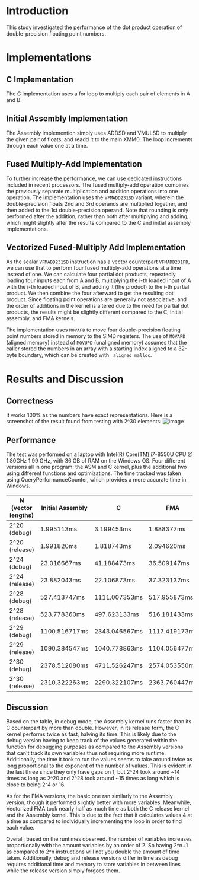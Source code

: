 # Introduction
This study investigated the performance of the dot product operation of double-precision floating point numbers.

# Implementations
## C Implementation
The C implementation uses a for loop to multiply each pair of elements in A and B.

## Initial Assembly Implementation
The Assembly implemention simply uses ADDSD and VMULSD to multiply the given pair of floats, and readd it to the main XMM0. The loop increments through each value one at a time. 

## Fused Multiply-Add Implementation
To further increase the performance, we can use dedicated instructions included in recent processors. The fused multiply-add operation combines the previously separate multiplication and addition operations into one operation. The implementation uses the `VFMADD231SD` variant, wherein the double-precision floats 2nd and 3rd operands are multiplied together, and then added to the 1st double-precision operand. Note that rounding is only performed after the addition, rather than both after multiplying and adding, which might slightly alter the results compared to the C and initial assembly implementations.

## Vectorized Fused-Multiply Add Implementation
As the scalar `VFMADD231SD` instruction has a vector counterpart `VFMADD231PD`, we can use that to perform four fused multiply-add operations at a time instead of one. We can calculate four partial dot products, repeatedly loading four inputs each from A and B, multiplying the i-th loaded input of A with the i-th loaded input of B, and adding it (the product) to the i-th partial product. We then combine the four afterward to get the resulting dot product. Since floating point operations are generally not associative, and the order of additions in the kernel is altered due to the need for partial dot products, the results might be slightly different compared to the C, initial assembly, and FMA kernels.

The implementation uses `MOVAPD` to move four double-precision floating point numbers stored in memory to the SIMD registers. The use of `MOVAPD` (aligned memory) instead of `MOVUPD` (unaligned memory) assumes that the caller stored the numbers in an array with a starting index aligned to a 32-byte boundary, which can be created with `_aligned_malloc`.

# Results and Discussion
## Correctness
It works 100% as the numbers have exact representations. Here is a screenshot of the result found from testing with 2^30 elements:
![image](https://github.com/3liteking148/lbyarch-mp2/assets/113081450/b720b320-7854-4bc5-825f-f0e1fec36f06)

## Performance
The test was performed on a laptop with Intel(R) Core(TM) i7-8550U CPU @ 1.80GHz 1.99 GHz, with 36 GB of RAM on the Windows OS. Four different versions all in one program: the ASM and C kernel, plus the additional two using different functions and optimizations. The time tracked was taken using QueryPerformanceCounter, which provides a more accurate time in Windows. 

| N (vector lengths) | Initial Assembly | C            | FMA          | Vectorized FMA |
| ------------------ | ---------------- | ------------ | ------------ | -------------- |
| 2^20 (debug)       | 1.995113ms       | 3.199453ms   | 1.888377ms   | 1.543543ms     |
| 2^20 (release)     | 1.991820ms       | 1.818743ms   | 2.094620ms   | 1.344800ms     |
| 2^24 (debug)       | 23.016667ms      | 41.188473ms  | 36.509147ms  | 20.148133ms    |
| 2^24 (release)     | 23.882043ms      | 22.106873ms  | 37.323137ms  | 20.286847ms    |
| 2^28 (debug)       | 527.413747ms     | 1111.007353ms| 517.955873ms | 315.934943ms   |
| 2^28 (release)     | 523.778360ms     | 497.623133ms | 516.181433ms | 313.955273ms   |
| 2^29 (debug)       | 1100.516717ms    | 2343.046567ms| 1117.419173ms| 641.342950ms   |
| 2^29 (release)     | 1090.384547ms    | 1040.778863ms| 1104.056477ms| 626.228163ms   |
| 2^30 (debug)       | 2378.512080ms    | 4711.526247ms| 2574.053550ms| 1410.134207ms  |
| 2^30 (release)     | 2310.322263ms    | 2290.322107ms| 2363.760447ms| 1290.921523ms  |

## Discussion

Based on the table, in debug mode, the Assembly kernel runs faster than its C counterpart by more than double. However, in its release form, the C kernel performs twice as fast, halving its time. This is likely due to the debug version having to keep track of the values generated within the function for debugging purposes as compared to the Assembly versions that can't track its own variables thus not requiring more runtime. Additionally, the time it took to run the values seems to take around twice as long proportional to the exponent of the number of values. This is evident in the last three since they only have gaps on 1, but 2^24 took around ~14 times as long as 2^20 and 2^28 took around ~15 times as long which is close to being 2^4 or 16.

As for the FMA versions, the basic one ran similarly to the Assembly version, though it performed slightly better with more variables. Meanwhile, Vectorized FMA took nearly half as much time as both the C release kernel and the Assembly kernel. This is due to the fact that it calculates values 4 at a time as compared to individually incrementing the loop in order to find each value.

Overall, based on the runtimes observed. the number of variables increases proportionally with the amount variables by an order of 2. So having 2^n+1 as compared to 2^n instructions will net you double the amount of time taken. Additionally, debug and release versions differ in time as debug requires additional time and memory to store variables in between lines while the release version simply forgoes them. 
